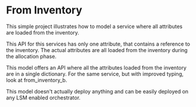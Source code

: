 # From Inventory

This simple project illustrates how to model a service where all attributes are loaded from the inventory.

This API for this services has only one attribute, that contains a reference to the inventory.
The actual attributes are all loaded from the inventory during the allocation phase.

This model offers an API where all the attributes loaded from the inventory are in a single dictionary.
For the same service, but with improved typing, look at from_inventory_b.

This model doesn't actually deploy anything and can be easily deployed on any LSM enabled orchestrator.
